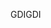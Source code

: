 <span data-ttu-id="76f22-101">GDI</span><span class="sxs-lookup"><span data-stu-id="76f22-101">GDI</span></span>